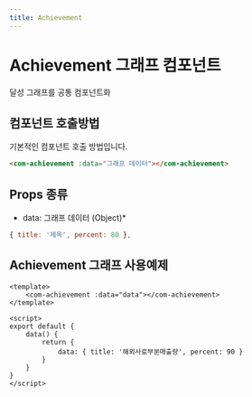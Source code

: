 ```yaml
---
title: Achievement
---
```


# Achievement 그래프 컴포넌트
달성 그래프를 공통 컴포넌트화

## 컴포넌트 호출방법
기본적인 컴포넌트 호출 방법입니다.
```html
<com-achievement :data="그래프 데이터"></com-achievement>
```

## Props 종류
- data: 그래프 데이터 (Object)*
```js
{ title: '제목', percent: 80 },
```

## Achievement 그래프 사용예제
```vue
<template>
    <com-achievement :data="data"></com-achievement>
</template>

<script>
export default {
    data() {
        return {
            data: { title: '해외사료부분매출량', percent: 90 }
        }
    }
}
</script>
```
